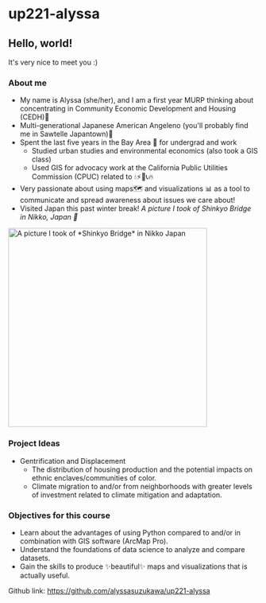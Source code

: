 # up221-alyssa
## Hello, world!
It's very nice to meet you :)
### About me
- My name is Alyssa (she/her), and I am a first year MURP thinking about concentrating in Community Economic Development and Housing (CEDH)🏡
- Multi-generational Japanese American Angeleno (you'll probably find me in Sawtelle Japantown)🌸
- Spent the last five years in the Bay Area 🌉 for undergrad and work
  - Studied urban studies and environmental economics (also took a GIS class)
  - Used GIS for advocacy work at the California Public Utilities Commission (CPUC) related to 💧⚡📶📞🔥
- Very passionate about using maps🗺 and visualizations 📊 as a tool to communicate and spread awareness about issues we care about!
- Visited Japan this past winter break! *A picture I took of Shinkyo Bridge in Nikko, Japan 📸*
  
<img src = "https://user-images.githubusercontent.com/77999290/212211254-a9b8873b-c9eb-43c3-aa26-78e9f28c2b31.png" height = "400" alt = "A picture I took of *Shinkyo Bridge* in Nikko Japan"/>

### Project Ideas
- Gentrification and Displacement
  - The distribution of housing production and the potential impacts on ethnic enclaves/communities of color.
  - Climate migration to and/or from neighborhoods with greater levels of investment related to climate mitigation and adaptation.

### Objectives for this course
- Learn about the advantages of using Python compared to and/or in combination with GIS software (ArcMap Pro).
- Understand the foundations of data science to analyze and compare datasets.
- Gain the skills to produce ✨beautiful✨ maps and visualizations that is actually useful.

Github link: https://github.com/alyssasuzukawa/up221-alyssa
